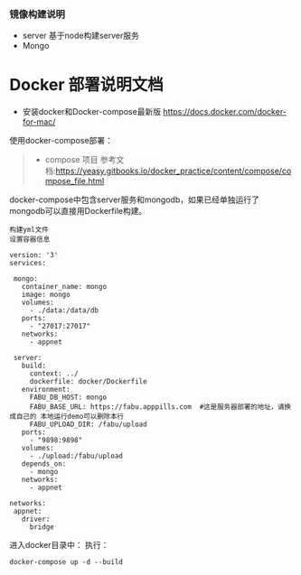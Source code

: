 ### 镜像构建说明

- server
    基于node构建server服务
- Mongo
    


# Docker 部署说明文档

- 安装docker和Docker-compose最新版
  https://docs.docker.com/docker-for-mac/

使用docker-compose部署：
>  - compose 项目
参考文档:https://yeasy.gitbooks.io/docker_practice/content/compose/compose_file.html

docker-compose中包含server服务和mongodb，如果已经单独运行了mongodb可以直接用Dockerfile构建。

 ```
构建yml文件
设置容器信息

version: '3'
services:

  mongo:
    container_name: mongo
    image: mongo
    volumes:
      - ./data:/data/db
    ports:
      - "27017:27017"
    networks:
      - appnet

  server:
    build:
      context: ../
      dockerfile: docker/Dockerfile
    environment:
      FABU_DB_HOST: mongo
      FABU_BASE_URL: https://fabu.apppills.com  #这是服务器部署的地址，请换成自己的 本地运行demo可以删除本行
      FABU_UPLOAD_DIR: /fabu/upload 
    ports: 
      - "9898:9898"
    volumes:
      - ./upload:/fabu/upload
    depends_on:
      - mongo
    networks:
      - appnet

networks:
  appnet:
    driver:
      bridge

 ```

进入docker目录中：
执行：
```
docker-compose up -d --build
```

